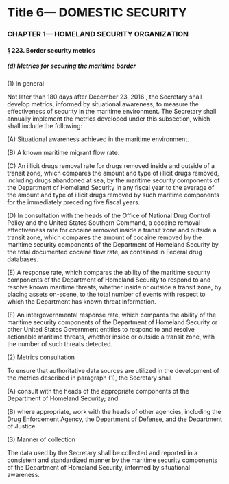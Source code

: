 
# Title 6— DOMESTIC SECURITY
### CHAPTER 1— HOMELAND SECURITY ORGANIZATION
#### § 223. Border security metrics
##### (d) Metrics for securing the maritime border

(1) In general

Not later than 180 days after December 23, 2016 , the Secretary shall develop metrics, informed by situational awareness, to measure the effectiveness of security in the maritime environment. The Secretary shall annually implement the metrics developed under this subsection, which shall include the following:

(A) Situational awareness achieved in the maritime environment.

(B) A known maritime migrant flow rate.

(C) An illicit drugs removal rate for drugs removed inside and outside of a transit zone, which compares the amount and type of illicit drugs removed, including drugs abandoned at sea, by the maritime security components of the Department of Homeland Security in any fiscal year to the average of the amount and type of illicit drugs removed by such maritime components for the immediately preceding five fiscal years.

(D) In consultation with the heads of the Office of National Drug Control Policy and the United States Southern Command, a cocaine removal effectiveness rate for cocaine removed inside a transit zone and outside a transit zone, which compares the amount of cocaine removed by the maritime security components of the Department of Homeland Security by the total documented cocaine flow rate, as contained in Federal drug databases.

(E) A response rate, which compares the ability of the maritime security components of the Department of Homeland Security to respond to and resolve known maritime threats, whether inside or outside a transit zone, by placing assets on-scene, to the total number of events with respect to which the Department has known threat information.

(F) An intergovernmental response rate, which compares the ability of the maritime security components of the Department of Homeland Security or other United States Government entities to respond to and resolve actionable maritime threats, whether inside or outside a transit zone, with the number of such threats detected.

(2) Metrics consultation

To ensure that authoritative data sources are utilized in the development of the metrics described in paragraph (1), the Secretary shall

(A) consult with the heads of the appropriate components of the Department of Homeland Security; and

(B) where appropriate, work with the heads of other agencies, including the Drug Enforcement Agency, the Department of Defense, and the Department of Justice.

(3) Manner of collection

The data used by the Secretary shall be collected and reported in a consistent and standardized manner by the maritime security components of the Department of Homeland Security, informed by situational awareness.
